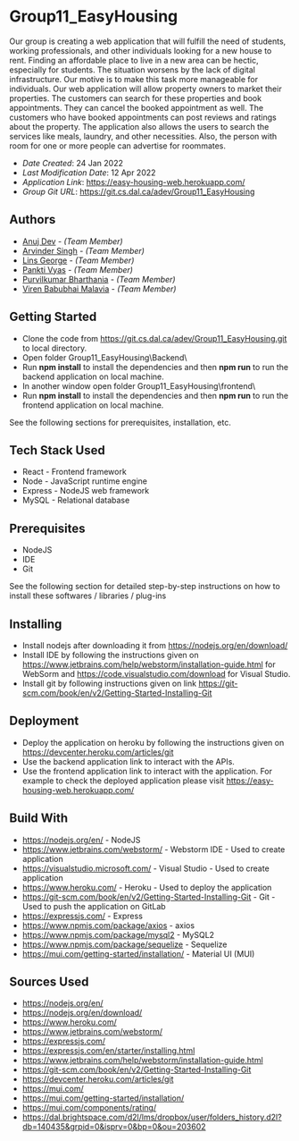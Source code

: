 <!--- The following README.md template was adapted from https://dal.brightspace.com/d2l/le/content/203602/viewContent/2836201/View by Group11 authors for academic use --->
# Group11_EasyHousing

Our group is creating a web application that will fulfill the need of students, working professionals, and other individuals
looking for a new house to rent. Finding an affordable place to live in a new area can be hectic, especially for students.
The situation worsens by the lack of digital infrastructure. Our motive is to make this task more manageable for individuals.
Our web application will allow property owners to market their properties. The customers can search for these
properties and book appointments. They can cancel the booked appointment as well. The customers who have booked appointments
can post reviews and ratings about the property. The application also allows the users to search the services like meals,
laundry, and other necessities. Also, the person with room for one or more people can advertise for roommates.

* *Date Created*: 24 Jan 2022
* *Last Modification Date*: 12 Apr 2022
* *Application Link*: https://easy-housing-web.herokuapp.com/
* *Group Git URL*: https://git.cs.dal.ca/adev/Group11_EasyHousing 

## Authors

* [Anuj Dev](an739753@dal.ca) - *(Team Member)*
* [Arvinder Singh](ar345438@dal.ca) - *(Team Member)*
* [Lins George](ln364865@dal.ca) - *(Team Member)*
* [Pankti Vyas](pn695271@dal.ca) - *(Team Member)*
* [Purvilkumar Bharthania](Purvilkumar.Bharthania@dal.ca) - *(Team Member)*
* [Viren Babubhai Malavia](vr848745@dal.ca) - *(Team Member)*


## Getting Started

* Clone the code from https://git.cs.dal.ca/adev/Group11_EasyHousing.git to local directory.
* Open folder Group11_EasyHousing\Backend\
* Run **npm install** to install the dependencies and then **npm run** to run the backend application on local machine.
* In another window open folder Group11_EasyHousing\frontend\
* Run **npm install** to install the dependencies and then **npm run** to run the frontend application on local machine.

See the following sections for prerequisites, installation, etc.

## Tech Stack Used

* React - Frontend framework
* Node - JavaScript runtime engine
* Express - NodeJS web framework
* MySQL - Relational database

## Prerequisites

* NodeJS
* IDE
* Git

See the following section for detailed step-by-step instructions on how to install these softwares / libraries / plug-ins

## Installing

* Install nodejs after downloading it from https://nodejs.org/en/download/
* Install IDE by following the instructions given on https://www.jetbrains.com/help/webstorm/installation-guide.html for WebSorm and https://code.visualstudio.com/download for Visual Studio.
* Install git by following instructions given on link https://git-scm.com/book/en/v2/Getting-Started-Installing-Git

## Deployment

* Deploy the application on heroku by following the instructions given on https://devcenter.heroku.com/articles/git
* Use the backend application link to interact with the APIs.
* Use the frontend application link to interact with the application. For example to check the deployed application please visit https://easy-housing-web.herokuapp.com/

## Build With

* https://nodejs.org/en/ - NodeJS
* https://www.jetbrains.com/webstorm/ - Webstorm IDE - Used to create application
* https://visualstudio.microsoft.com/ - Visual Studio - Used to create application
* https://www.heroku.com/ - Heroku - Used to deploy the application
* https://git-scm.com/book/en/v2/Getting-Started-Installing-Git - Git - Used to push the application on GitLab
* https://expressjs.com/ - Express
* https://www.npmjs.com/package/axios - axios
* https://www.npmjs.com/package/mysql2 - MySQL2
* https://www.npmjs.com/package/sequelize - Sequelize
* https://mui.com/getting-started/installation/ - Material UI (MUI)

## Sources Used

* https://nodejs.org/en/
* https://nodejs.org/en/download/
* https://www.heroku.com/
* https://www.jetbrains.com/webstorm/
* https://expressjs.com/
* https://expressjs.com/en/starter/installing.html
* https://www.jetbrains.com/help/webstorm/installation-guide.html
* https://git-scm.com/book/en/v2/Getting-Started-Installing-Git
* https://devcenter.heroku.com/articles/git
* https://mui.com/
* https://mui.com/getting-started/installation/
* https://mui.com/components/rating/
* https://dal.brightspace.com/d2l/lms/dropbox/user/folders_history.d2l?db=140435&grpid=0&isprv=0&bp=0&ou=203602